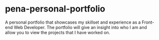 # pena-personal-portfolio
A personal portfolio that showcases my skillset and experience as a Front-end Web Developer. The portfolio will give an insight into who I am and allow you to view the projects that I have worked on.
